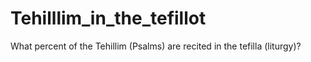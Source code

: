 # Tehilllim_in_the_tefillot
What percent of the Tehillim (Psalms) are recited in the tefilla (liturgy)?
